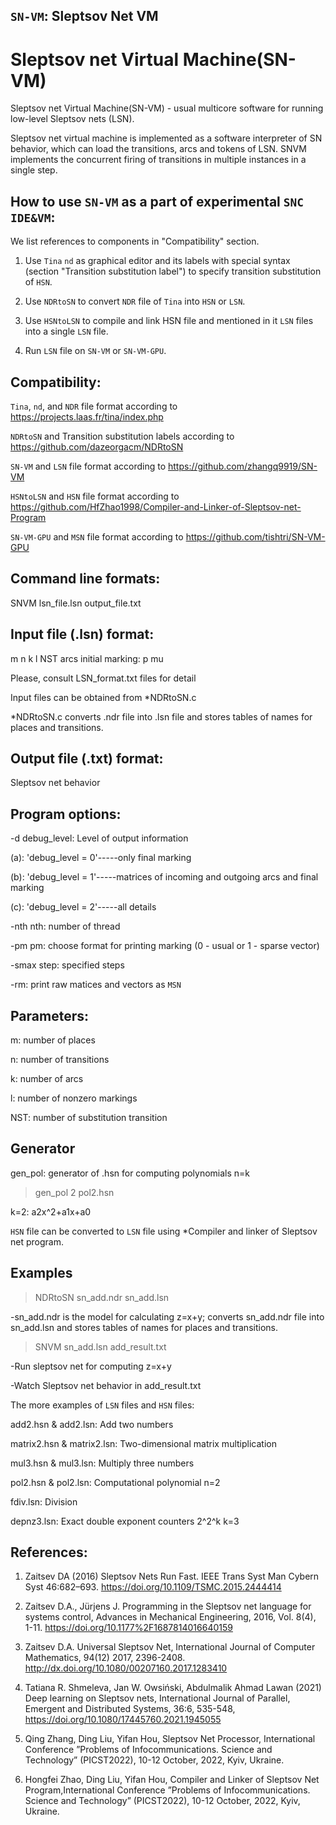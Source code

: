 ## `SN-VM`: Sleptsov Net VM

# Sleptsov net Virtual Machine(SN-VM) 

Sleptsov net Virtual Machine(SN-VM) - usual multicore software for running low-level Sleptsov nets (LSN).

Sleptsov net virtual machine is implemented as a software interpreter of SN behavior, which can load the transitions, arcs and tokens of LSN. SNVM implements the concurrent firing of transitions in multiple instances in a single step.

How to use `SN-VM` as a part of experimental `SNC IDE&VM`:
--------------------------------------------------------------

We list references to components in "Compatibility" section.

1) Use `Tina` `nd` as graphical editor and its labels with special syntax (section "Transition substitution label") to specify transition substitution of `HSN`.

2) Use `NDRtoSN` to convert `NDR` file of `Tina` into `HSN` or `LSN`. 

3) Use `HSNtoLSN` to compile and link HSN file and mentioned in it `LSN` files into a single `LSN` file.

4) Run `LSN` file on `SN-VM` or `SN-VM-GPU`.


Compatibility: 
-------------- 

`Tina`, `nd`, and `NDR` file format according to https://projects.laas.fr/tina/index.php

`NDRtoSN` and Transition substitution labels according to https://github.com/dazeorgacm/NDRtoSN

`SN-VM` and `LSN` file format according to https://github.com/zhangq9919/SN-VM

`HSNtoLSN` and `HSN` file format according to https://github.com/HfZhao1998/Compiler-and-Linker-of-Sleptsov-net-Program

`SN-VM-GPU` and `MSN` file format according to https://github.com/tishtri/SN-VM-GPU

Command line formats:
------------
SNVM lsn_file.lsn output_file.txt 


Input file (.lsn) format:
------------
m n k l NST
arcs
initial marking: p mu 

Please, consult LSN_format.txt files for detail

Input files can be obtained from *NDRtoSN.c

*NDRtoSN.c converts .ndr file into .lsn file and stores tables of names for places and transitions.

Output file (.txt) format:
------------
Sleptsov net behavior

Program options:
-----------
-d debug_level: Level of output information     

(a): 'debug_level = 0'-----only final marking

(b): 'debug_level = 1'-----matrices of incoming and outgoing arcs and final marking

(c): 'debug_level = 2'-----all details

-nth nth: number of thread

-pm pm: choose format for printing marking (0 - usual or 1 - sparse vector)

-smax step: specified steps

-rm: print raw matices and vectors as `MSN`

Parameters:
-----------

m: number of places

n: number of transitions

k: number of arcs

l: number of nonzero markings

NST: number of substitution transition

Generator
------------
gen_pol: generator of .hsn for computing polynomials  n=k

>gen_pol 2 pol2.hsn

k=2: a2x^2+a1x+a0

`HSN` file can be converted to `LSN` file using *Compiler and linker of Sleptsov net program.

Examples
------------
>NDRtoSN sn_add.ndr sn_add.lsn

-sn_add.ndr is the model for calculating z=x+y; converts sn_add.ndr file into sn_add.lsn and stores tables of names for places and transitions.

>SNVM sn_add.lsn add_result.txt

-Run sleptsov net for computing z=x+y

-Watch Sleptsov net behavior in add_result.txt

The more examples of `LSN` files and `HSN` files:

add2.hsn & add2.lsn: Add two numbers

matrix2.hsn & matrix2.lsn: Two-dimensional matrix multiplication

mul3.hsn & mul3.lsn: Multiply three numbers

pol2.hsn & pol2.lsn: Computational polynomial n=2

fdiv.lsn: Division

depnz3.lsn: Exact double exponent counters 2^2^k k=3

References:
------------
1. Zaitsev DA (2016) Sleptsov Nets Run Fast. IEEE Trans Syst Man Cybern Syst 46:682–693. https://doi.org/10.1109/TSMC.2015.2444414

2. Zaitsev D.A., Jürjens J. Programming in the Sleptsov net language for systems control, Advances in Mechanical Engineering, 2016, Vol. 8(4), 1-11. https://doi.org/10.1177%2F1687814016640159

3. Zaitsev D.A. Universal Sleptsov Net, International Journal of Computer Mathematics, 94(12) 2017, 2396-2408. http://dx.doi.org/10.1080/00207160.2017.1283410

4. Tatiana R. Shmeleva, Jan W. Owsiński, Abdulmalik Ahmad Lawan (2021) Deep learning on Sleptsov nets, International Journal of Parallel, Emergent and Distributed Systems, 36:6, 535-548, https://doi.org/10.1080/17445760.2021.1945055

5. Qing Zhang, Ding Liu, Yifan Hou, Sleptsov Net Processor, International Conference ”Problems of Infocommunications. Science and Technology” (PICST2022), 10-12 October, 2022, Kyiv, Ukraine.

6. Hongfei Zhao, Ding Liu, Yifan Hou, Compiler and Linker of Sleptsov Net Program,International Conference ”Problems of Infocommunications. Science and Technology” (PICST2022), 10-12 October, 2022, Kyiv, Ukraine.
